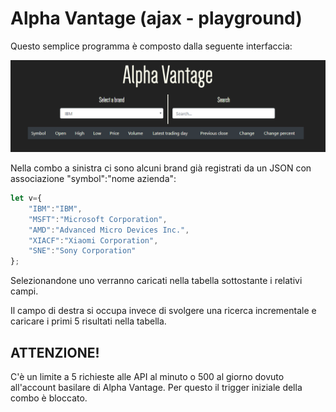 # Alpha Vantage (ajax - playground)
Questo semplice programma è composto dalla seguente interfaccia:

![alt text](https://github.com/vallauri-ict/ajax-playground-abongioanni/blob/master/alphaVantage/resources/Cattura.PNG)

Nella combo a sinistra ci sono alcuni brand già registrati da un JSON con associazione "symbol":"nome azienda":
```JavaScript
let v={
    "IBM":"IBM",
    "MSFT":"Microsoft Corporation",
    "AMD":"Advanced Micro Devices Inc.",
    "XIACF":"Xiaomi Corporation",
    "SNE":"Sony Corporation"
};
```

Selezionandone uno verranno caricati nella tabella sottostante i relativi campi.

Il campo di destra si occupa invece di svolgere una ricerca incrementale e caricare i primi 5 risultati nella tabella.
## ATTENZIONE! 
C'è un limite a 5 richieste alle API al minuto o 500 al giorno dovuto all'account basilare di Alpha Vantage. Per questo il trigger iniziale della combo è bloccato.
